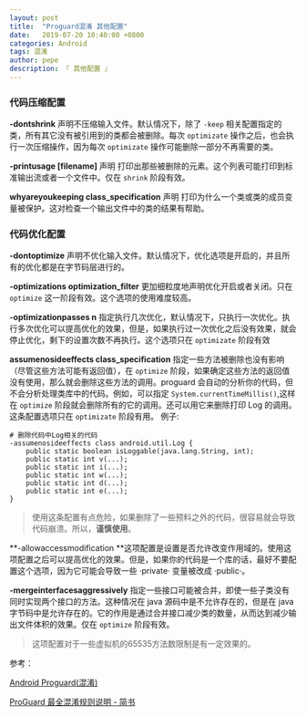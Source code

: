 ```yaml
---
layout: post
title:  "Proguard混淆 其他配置"
date:   2019-07-20 10:40:00 +0800
categories: Android
tags: 混淆
author: pepe
description: 『 其他配置 』
---
```


### **代码压缩配置**

**-dontshrink** 声明不压缩输入文件。默认情况下，除了 `-keep` 相关配置指定的类，所有其它没有被引用到的类都会被删除。每次 `optimizate` 操作之后，也会执行一次压缩操作，因为每次 `optimizate` 操作可能删除一部分不再需要的类。

**-printusage [filename]** 声明 打印出那些被删除的元素。这个列表可能打印到标准输出流或者一个文件中。仅在 `shrink` 阶段有效。

**whyareyoukeeping class_specification** 声明 打印为什么一个类或类的成员变量被保护。这对检查一个输出文件中的类的结果有帮助。

### **代码优化配置**

**-dontoptimize** 声明不优化输入文件。默认情况下，优化选项是开启的，并且所有的优化都是在字节码层进行的。

**-optimizations optimization_filter** 更加细粒度地声明优化开启或者关闭。只在 `optimize` 这一阶段有效。这个选项的使用难度较高。

**-optimizationpasses n** 指定执行几次优化，默认情况下，只执行一次优化。执行多次优化可以提高优化的效果，但是，如果执行过一次优化之后没有效果，就会停止优化，剩下的设置次数不再执行。这个选项只在 `optimizate` 阶段有效

**assumenosideeffects class_specification** 指定一些方法被删除也没有影响（尽管这些方法可能有返回值），在 `optimize` 阶段，如果确定这些方法的返回值没有使用，那么就会删除这些方法的调用。proguard 会自动的分析你的代码，但不会分析处理类库中的代码。例如，可以指定 `System.currentTimeMillis()`,这样在 `optimize` 阶段就会删除所有的它的调用。还可以用它来删除打印 Log 的调用。这条配置选项只在 `optimizate` 阶段有用。
例子:
```
# 删除代码中Log相关的代码
-assumenosideeffects class android.util.Log {
    public static boolean isLoggable(java.lang.String, int);
    public static int v(...);
    public static int i(...);
    public static int w(...);
    public static int d(...);
    public static int e(...);
}
```

> 使用这条配置有点危险，如果删除了一些预料之外的代码，很容易就会导致代码崩溃。所以，**谨慎使用**。

**-allowaccessmodification **这项配置是设置是否允许改变作用域的。使用这项配置之后可以提高优化的效果。但是，如果你的代码是一个库的话，最好不要配置这个选项，因为它可能会导致一些 ·private· 变量被改成 ·public·。

**-mergeinterfacesaggressively** 指定一些接口可能被合并，即使一些子类没有同时实现两个接口的方法。这种情况在 java 源码中是不允许存在的，但是在 java 字节码中是允许存在的。它的作用是通过合并接口减少类的数量，从而达到减少输出文件体积的效果。仅在 `optimize` 阶段有效。

> 这项配置对于一些虚拟机的65535方法数限制是有一定效果的。


参考：

[Android Proguard(混淆)](https://www.jianshu.com/p/60e82aafcfd0)

[ProGuard 最全混淆规则说明 - 简书](https://www.jianshu.com/p/b471db6a01af)

